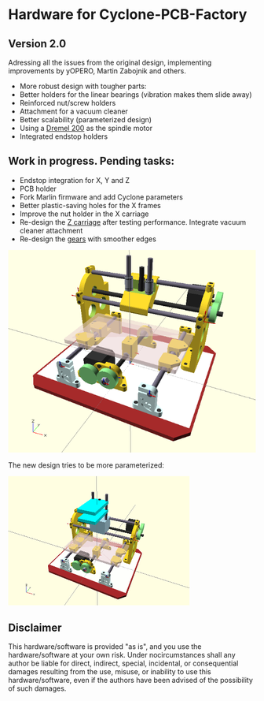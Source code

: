 Hardware for Cyclone-PCB-Factory  
===================

Version 2.0  
--  
Adressing all the issues from the original design, implementing improvements by yOPERO, Martin Zabojnik and others.

* More robust design with tougher parts:
 * Better holders for the linear bearings (vibration makes them slide away)
 * Reinforced nut/screw holders
* Attachment for a vacuum cleaner
* Better scalability (parameterized design)
* Using a [Dremel 200](http://www.dremel.com/en-us/tools/Pages/ToolDetail.aspx?pid=200+Series) as the spindle motor
* Integrated endstop holders

Work in progress. Pending tasks:  
--  

* Endstop integration for X, Y and Z
* PCB holder
* Fork Marlin firmware and add Cyclone parameters
* Better plastic-saving holes for the X frames
* Improve the nut holder in the X carriage
* Re-design the [Z carriage](INHERITED) after testing performance. Integrate vacuum cleaner attachment
* Re-design the [gears](INHERITED) with smoother edges


![ScreenShot](output/cyclone.png)  

The new design tries to be more parameterized:

![ScreenShot](output/cyclone.gif)  

Disclaimer  
--
This hardware/software is provided "as is", and you use the hardware/software at your own risk. Under nocircumstances shall any author be liable for direct, indirect, special, incidental, or consequential damages resulting from the use, misuse, or inability to use this hardware/software, even if the authors have been advised of the possibility of such damages.  

